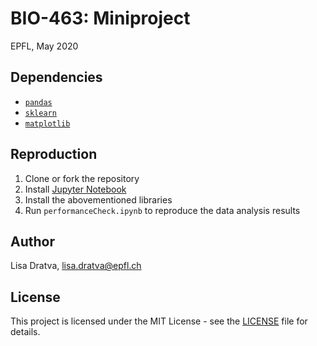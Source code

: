 # BIO-463: Miniproject

EPFL, May 2020


## Dependencies
* [`pandas`](https://pandas.pydata.org/)
* [`sklearn`](https://scikit-learn.org/stable/)
* [`matplotlib`](https://matplotlib.org/)

## Reproduction
1. Clone or fork the repository
2. Install [Jupyter Notebook](https://jupyter.readthedocs.io/en/latest/install.html)
4. Install the abovementioned libraries
5. Run `performanceCheck.ipynb` to reproduce the data analysis results

## Author
Lisa Dratva, [lisa.dratva@epfl.ch](mailto:lisa.dratva@epfl.ch)

## License
This project is licensed under the MIT License - see the [LICENSE](LICENSE) file for details.